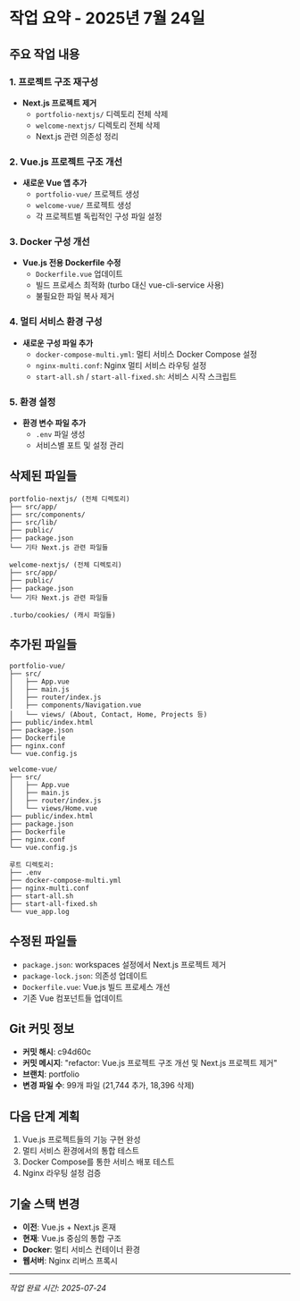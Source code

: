 # 작업 요약 - 2025년 7월 24일

## 주요 작업 내용

### 1. 프로젝트 구조 재구성
- **Next.js 프로젝트 제거**
  - `portfolio-nextjs/` 디렉토리 전체 삭제
  - `welcome-nextjs/` 디렉토리 전체 삭제
  - Next.js 관련 의존성 정리

### 2. Vue.js 프로젝트 구조 개선
- **새로운 Vue 앱 추가**
  - `portfolio-vue/` 프로젝트 생성
  - `welcome-vue/` 프로젝트 생성
  - 각 프로젝트별 독립적인 구성 파일 설정

### 3. Docker 구성 개선
- **Vue.js 전용 Dockerfile 수정**
  - `Dockerfile.vue` 업데이트
  - 빌드 프로세스 최적화 (turbo 대신 vue-cli-service 사용)
  - 불필요한 파일 복사 제거

### 4. 멀티 서비스 환경 구성
- **새로운 구성 파일 추가**
  - `docker-compose-multi.yml`: 멀티 서비스 Docker Compose 설정
  - `nginx-multi.conf`: Nginx 멀티 서비스 라우팅 설정
  - `start-all.sh` / `start-all-fixed.sh`: 서비스 시작 스크립트

### 5. 환경 설정
- **환경 변수 파일 추가**
  - `.env` 파일 생성
  - 서비스별 포트 및 설정 관리

## 삭제된 파일들
```
portfolio-nextjs/ (전체 디렉토리)
├── src/app/
├── src/components/
├── src/lib/
├── public/
├── package.json
└── 기타 Next.js 관련 파일들

welcome-nextjs/ (전체 디렉토리)
├── src/app/
├── public/
├── package.json
└── 기타 Next.js 관련 파일들

.turbo/cookies/ (캐시 파일들)
```

## 추가된 파일들
```
portfolio-vue/
├── src/
│   ├── App.vue
│   ├── main.js
│   ├── router/index.js
│   ├── components/Navigation.vue
│   └── views/ (About, Contact, Home, Projects 등)
├── public/index.html
├── package.json
├── Dockerfile
├── nginx.conf
└── vue.config.js

welcome-vue/
├── src/
│   ├── App.vue
│   ├── main.js
│   ├── router/index.js
│   └── views/Home.vue
├── public/index.html
├── package.json
├── Dockerfile
├── nginx.conf
└── vue.config.js

루트 디렉토리:
├── .env
├── docker-compose-multi.yml
├── nginx-multi.conf
├── start-all.sh
├── start-all-fixed.sh
└── vue_app.log
```

## 수정된 파일들
- `package.json`: workspaces 설정에서 Next.js 프로젝트 제거
- `package-lock.json`: 의존성 업데이트
- `Dockerfile.vue`: Vue.js 빌드 프로세스 개선
- 기존 Vue 컴포넌트들 업데이트

## Git 커밋 정보
- **커밋 해시**: c94d60c
- **커밋 메시지**: "refactor: Vue.js 프로젝트 구조 개선 및 Next.js 프로젝트 제거"
- **브랜치**: portfolio
- **변경 파일 수**: 99개 파일 (21,744 추가, 18,396 삭제)

## 다음 단계 계획
1. Vue.js 프로젝트들의 기능 구현 완성
2. 멀티 서비스 환경에서의 통합 테스트
3. Docker Compose를 통한 서비스 배포 테스트
4. Nginx 라우팅 설정 검증

## 기술 스택 변경
- **이전**: Vue.js + Next.js 혼재
- **현재**: Vue.js 중심의 통합 구조
- **Docker**: 멀티 서비스 컨테이너 환경
- **웹서버**: Nginx 리버스 프록시

---
*작업 완료 시간: 2025-07-24*